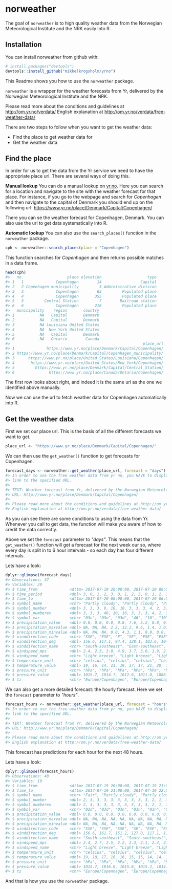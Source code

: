
<!-- README.md is generated from README.Rmd. Please edit that file -->
norweather
==========

The goal of `norweather` is to high quality weather data from the Norwegian Meteorological Institute and the NRK easily into R.

Installation
------------

You can install norweather from github with:

``` r
# install.packages("devtools")
devtools::install_github("mikkelkrogsholm/yrno")
```

This Readme shows you how to use the `norweather` package.

`norweather` is a wrapper for the weather forecasts from Yr, delivered by the Norwegian Meteorological Institute and the NRK.

Please read more about the conditions and guidelines at <http://om.yr.no/verdata/>
English explanation at <http://om.yr.no/verdata/free-weather-data/>

There are two steps to follow when you want to get the weather data:

-   Find the place to get weather data for
-   Get the weather data

Find the place
--------------

In order for us to get the data from the Yr service we need to have the appropriate place url. There are several ways of doing this.

**Manual lookup**
You can do a manual lookup on [yr.no](https://www.yr.no/). Here you can search for a location and navigate to the site with the weather forecast for that place. For instance, if you go to the webpage and search for *Copenhagen* and then navigate to the capital of Denmark you should end up on the following url: <https://www.yr.no/place/Denmark/Capital/Copenhagen/>

There you can se the weather forecast for Copenhagen, Denmark. You can also use the url to get data systematically into R.

**Automatic lookup**
You can also use the `search_places()` function in the `norweather` package.

``` r
cph <- norweather::search_places(place = "Copenhagen")
```

This function searches for *Copenhagen* and then returns possible matches in a data frame.

``` r
head(cph)
#>   no.                   place elevation                    type
#> 1   1              Copenhagen        14                 Capital
#> 2   2 Copenhagen municipality         3 Administrative division
#> 3   3              Copenhagen        65         Populated place
#> 4   4              Copenhagen       355         Populated place
#> 5   5         Central Station         7        Railroad station
#> 6   6              Copenhagen       216         Populated place
#>   municipality    region       country
#> 1           NA   Capital       Denmark
#> 2           NA   Capital       Denmark
#> 3           NA Louisiana United States
#> 4           NA  New York United States
#> 5           NA   Capital       Denmark
#> 6           NA   Ontario        Canada
#>                                                          place_url
#> 1              https://www.yr.no/place/Denmark/Capital/Copenhagen/
#> 2 https://www.yr.no/place/Denmark/Capital/Copenhagen_municipality/
#> 3      https://www.yr.no/place/United_States/Louisiana/Copenhagen/
#> 4       https://www.yr.no/place/United_States/New_York/Copenhagen/
#> 5         https://www.yr.no/place/Denmark/Capital/Central_Station/
#> 6               https://www.yr.no/place/Canada/Ontario/Copenhagen/
```

The first row looks about right, and indeed it is the same url as the one we identified above manually.

Now we can use the url to fetch weather data for Copenhagen automatically into R.

Get the weather data
--------------------

First we set our place url. This is the basis of all the different forecasts we want to get.

``` r
place_url <- "https://www.yr.no/place/Denmark/Capital/Copenhagen/"
```

We can then use the `get_weather()` function to get forecasts for Copenhagen.

``` r
forecast_days <- norweather::get_weather(place_url, forecast = "days")
#> In order to use the free weather data from yr no, you HAVE to display the following text clearly visible on your web page. The text should be a
#> link to the specified URL.
#> 
#> TEXT: Weather forecast from Yr, delivered by the Norwegian Meteorological Institute and the NRK
#> URL: http://www.yr.no/place/Denmark/Capital/Copenhagen/
#> 
#> Please read more about the conditions and guidelines at http://om.yr.no/verdata/
#> English explanation at http://om.yr.no/verdata/free-weather-data/
```

As you can see there are some conditions to using the data from Yr. Whenever you call to get data, the function will make you aware of how to credit the data correctly.

Above we set the `forecast` parameter to *"days"*. This means that the `get_weather()` function will get a forecast for the next week our so, where every day is split in to 6 hour intervals - so each day has four different intervals.

Lets have a look:

``` r
dplyr::glimpse(forecast_days)
#> Observations: 37
#> Variables: 20
#> $ time_from              <dttm> 2017-07-19 20:00:00, 2017-07-20 00:00:...
#> $ time_period            <dbl> 3, 0, 1, 2, 3, 0, 1, 2, 3, 0, 1, 2, 3, ...
#> $ time_to                <dttm> 2017-07-20 00:00:00, 2017-07-20 06:00:...
#> $ symbol_name            <chr> "Partly cloudy", "Partly cloudy", "Part...
#> $ symbol_number          <dbl> 3, 3, 3, 9, 10, 10, 3, 3, 3, 4, 2, 3, 9...
#> $ symbol_numberex        <dbl> 3, 3, 3, 46, 10, 10, 3, 3, 3, 4, 2, 3, ...
#> $ symbol_var             <chr> "03n", "03n", "03d", "46", "10", "10", ...
#> $ precipitation_value    <dbl> 0.0, 0.0, 0.0, 0.8, 7.6, 5.2, 0.0, 0.0,...
#> $ precipitation_maxvalue <dbl> NA, NA, NA, 2.2, 12.2, 9.6, 1.4, 1.0, N...
#> $ precipitation_minvalue <dbl> NA, NA, NA, 0.0, 4.3, 1.1, 0.0, 0.0, NA...
#> $ winddirection_code     <chr> "SSE", "ESE", "E", "SE", "ESE", "ESE", ...
#> $ winddirection_deg      <dbl> 156.6, 117.1, 94.4, 128.1, 103.6, 104.1...
#> $ winddirection_name     <chr> "South-southeast", "East-southeast", "E...
#> $ windspeed_mps          <dbl> 2.4, 2.3, 3.0, 4.9, 3.7, 3.0, 1.9, 2.7,...
#> $ windspeed_name         <chr> "Light breeze", "Light breeze", "Light ...
#> $ temperature_unit       <chr> "celsius", "celsius", "celsius", "celsi...
#> $ temperature_value      <dbl> 19, 16, 14, 21, 19, 17, 17, 21, 20, 16,...
#> $ pressure_unit          <chr> "hPa", "hPa", "hPa", "hPa", "hPa", "hPa...
#> $ pressure_value         <dbl> 1015.7, 1014.7, 1012.6, 1011.0, 1008.4,...
#> $ tz                     <chr> "Europe/Copenhagen", "Europe/Copenhagen...
```

We can also get a more detailed forecast: the hourly forecast. Here we set the `forecast` parameter to *"hours"*.

``` r
forecast_hours <- norweather::get_weather(place_url, forecast = "hours")
#> In order to use the free weather data from yr no, you HAVE to display the following text clearly visible on your web page. The text should be a
#> link to the specified URL.
#> 
#> TEXT: Weather forecast from Yr, delivered by the Norwegian Meteorological Institute and the NRK
#> URL: http://www.yr.no/place/Denmark/Capital/Copenhagen/
#> 
#> Please read more about the conditions and guidelines at http://om.yr.no/verdata/
#> English explanation at http://om.yr.no/verdata/free-weather-data/
```

This forecast has predictions for each hour for the next 48 hours.

Lets have a look:

``` r
dplyr::glimpse(forecast_hours)
#> Observations: 48
#> Variables: 19
#> $ time_from              <dttm> 2017-07-19 20:00:00, 2017-07-19 21:00:...
#> $ time_to                <dttm> 2017-07-19 21:00:00, 2017-07-19 22:00:...
#> $ symbol_name            <chr> "Fair", "Partly cloudy", "Partly cloudy...
#> $ symbol_number          <dbl> 2, 3, 3, 3, 3, 3, 3, 3, 3, 3, 2, 1, 3, ...
#> $ symbol_numberex        <dbl> 2, 3, 3, 3, 3, 3, 3, 3, 3, 3, 2, 1, 3, ...
#> $ symbol_var             <chr> "02d", "03d", "03n", "03n", "03n", "03n...
#> $ precipitation_value    <dbl> 0.0, 0.0, 0.0, 0.0, 0.0, 0.0, 0.0, 0.0,...
#> $ precipitation_maxvalue <dbl> NA, NA, NA, NA, NA, NA, NA, NA, NA, NA,...
#> $ precipitation_minvalue <dbl> NA, NA, NA, NA, NA, NA, NA, NA, NA, NA,...
#> $ winddirection_code     <chr> "SSE", "SSE", "SSE", "SE", "ESE", "ESE"...
#> $ winddirection_deg      <dbl> 156.6, 161.7, 151.2, 127.8, 117.1, 119....
#> $ winddirection_name     <chr> "South-southeast", "South-southeast", "...
#> $ windspeed_mps          <dbl> 2.4, 2.7, 2.5, 2.2, 2.3, 2.1, 2.4, 2.5,...
#> $ windspeed_name         <chr> "Light breeze", "Light breeze", "Light ...
#> $ temperature_unit       <chr> "celsius", "celsius", "celsius", "celsi...
#> $ temperature_value      <dbl> 19, 18, 17, 16, 16, 15, 15, 14, 14, 14,...
#> $ pressure_unit          <chr> "hPa", "hPa", "hPa", "hPa", "hPa", "hPa...
#> $ pressure_value         <dbl> 1015.7, 1016.0, 1015.8, 1015.2, 1014.7,...
#> $ tz                     <chr> "Europe/Copenhagen", "Europe/Copenhagen...
```

And that is how you use the `norweather` package.
